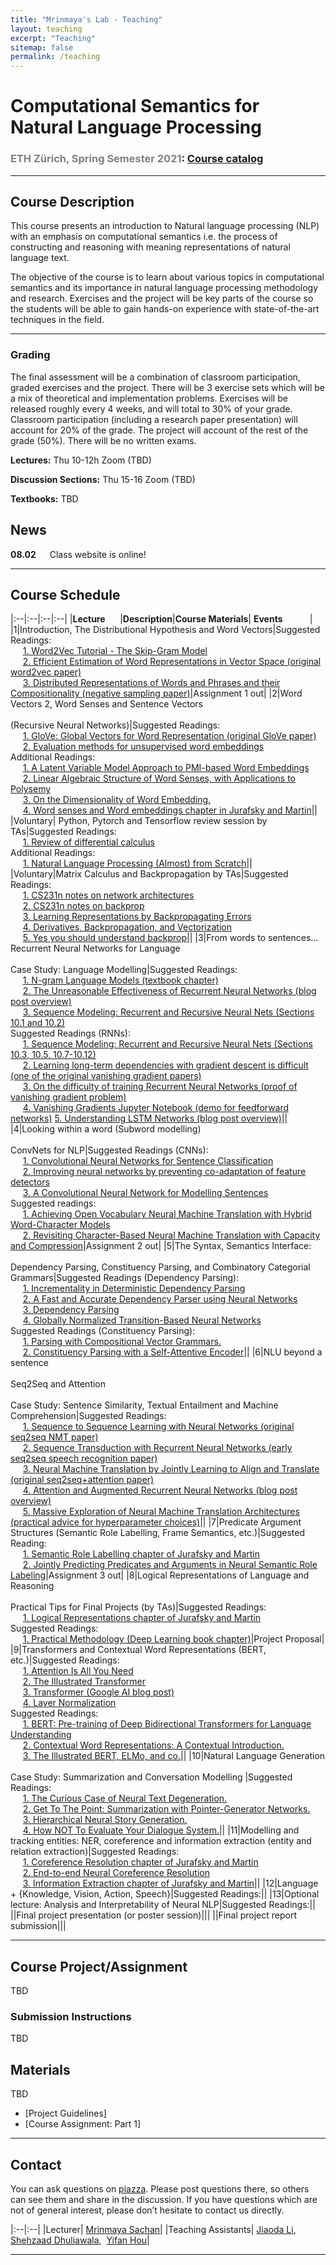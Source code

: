 ```yaml
---
title: "Mrinmaya's Lab - Teaching"
layout: teaching
excerpt: "Teaching"
sitemap: false
permalink: /teaching
---
```


# Computational Semantics for Natural Language Processing
### <font color=gray>ETH Zürich, Spring Semester 2021</font>: [Course catalog](http://www.vvz.ethz.ch/lerneinheitPre.do?semkez=2021S&lerneinheitId=154041&lang=en)

___

## Course Description
This course presents an introduction to Natural language processing (NLP) with an emphasis on computational semantics i.e. the process of constructing and reasoning with meaning representations of natural language text.

The objective of the course is to learn about various topics in computational semantics and its importance in natural language processing methodology and research. Exercises and the project will be key parts of the course so the students will be able to gain hands-on experience with state-of-the-art techniques in the field.

___

### **Grading**
The final assessment will be a combination of classroom participation, graded exercises and the project. There will be 3 exercise sets which will be a mix of theoretical and implementation problems. Exercises will be released roughly every 4 weeks, and will total to 30% of your grade. Classroom participation (including a research paper presentation) will account for 20% of the grade. The project will account of the rest of the grade (50%). There will be no written exams.

**Lectures:** Thu 10-12h Zoom (TBD)

**Discussion Sections:**  Thu 15-16 Zoom (TBD)

**Textbooks:** TBD

## News
**08.02**    Class website is online!

___

## Course Schedule

|:--|:--|:--|:--|
|<b>Lecture</b> &nbsp;&nbsp;&nbsp;&nbsp;&nbsp;|<b>Description</b>|<b>Course Materials</b>| <b>Events</b> &nbsp;&nbsp;&nbsp;&nbsp;&nbsp;&nbsp;&nbsp;&nbsp;&nbsp;&nbsp;|
|1|Introduction, The Distributional Hypothesis and Word Vectors|Suggested Readings: <br>&nbsp;&nbsp;&nbsp;&nbsp; [1. Word2Vec Tutorial - The Skip-Gram Model](http://mccormickml.com/2016/04/19/word2vec-tutorial-the-skip-gram-model/) <br>&nbsp;&nbsp;&nbsp;&nbsp; [2. Efficient Estimation of Word Representations in Vector Space (original word2vec paper)](http://arxiv.org/pdf/1301.3781.pdf) <br>&nbsp;&nbsp;&nbsp;&nbsp; [3. Distributed Representations of Words and Phrases and their Compositionality (negative sampling paper)](http://papers.nips.cc/paper/5021-distributed-representations-of-words-and-phrases-and-their-compositionality.pdf)|Assignment 1 out|
|2|Word Vectors 2, Word Senses and Sentence Vectors <br><br> (Recursive Neural Networks)|Suggested Readings: <br>&nbsp;&nbsp;&nbsp;&nbsp; [1. GloVe: Global Vectors for Word Representation (original GloVe paper)](http://nlp.stanford.edu/pubs/glove.pdf) <br>&nbsp;&nbsp;&nbsp;&nbsp; [2. Evaluation methods for unsupervised word embeddings](http://www.aclweb.org/anthology/D15-1036) <br> Additional Readings: <br>&nbsp;&nbsp;&nbsp;&nbsp; [1. A Latent Variable Model Approach to PMI-based Word Embeddings](http://aclweb.org/anthology/Q16-1028) <br>&nbsp;&nbsp;&nbsp;&nbsp; [2. Linear Algebraic Structure of Word Senses, with Applications to Polysemy](https://transacl.org/ojs/index.php/tacl/article/viewFile/1346/320) <br>&nbsp;&nbsp;&nbsp;&nbsp; [3. On the Dimensionality of Word Embedding.](https://papers.nips.cc/paper/7368-on-the-dimensionality-of-word-embedding.pdf) <br>&nbsp;&nbsp;&nbsp;&nbsp; [4. Word senses and Word embeddings chapter in Jurafsky and Martin](https://web.stanford.edu/)||
|Voluntary| Python, Pytorch and Tensorflow review session by TAs|Suggested Readings: <br>&nbsp;&nbsp;&nbsp;&nbsp; [1. Review of differential calculus](http://web.stanford.edu/class/cs224n/readings/review-differential-calculus.pdf) <br> Additional Readings: <br>&nbsp;&nbsp;&nbsp;&nbsp; [1. Natural Language Processing (Almost) from Scratch](http://www.jmlr.org/papers/volume12/collobert11a/collobert11a.pdf)||
|Voluntary|Matrix Calculus and Backpropagation by TAs|Suggested Readings: <br>&nbsp;&nbsp;&nbsp;&nbsp; [1. CS231n notes on network architectures](http://cs231n.github.io/neural-networks-1/) <br>&nbsp;&nbsp;&nbsp;&nbsp; [2. CS231n notes on backprop](http://cs231n.github.io/optimization-2/) <br>&nbsp;&nbsp;&nbsp;&nbsp; [3. Learning Representations by Backpropagating Errors](http://www.iro.umontreal.ca/) <br>&nbsp;&nbsp;&nbsp;&nbsp; [4. Derivatives, Backpropagation, and Vectorization](http://cs231n.stanford.edu/handouts/derivatives.pdf) <br>&nbsp;&nbsp;&nbsp;&nbsp; [5. Yes you should understand backprop](https://medium.com/)||
|3|From words to sentences... Recurrent Neural Networks for Language <br><br> Case Study: Language Modelling|Suggested Readings: <br>&nbsp;&nbsp;&nbsp;&nbsp; [1. N-gram Language Models (textbook chapter)](https://web.stanford.edu/) <br>&nbsp;&nbsp;&nbsp;&nbsp; [2. The Unreasonable Effectiveness of Recurrent Neural Networks (blog post overview)](http://karpathy.github.io/2015/05/21/rnn-effectiveness/) <br>&nbsp;&nbsp;&nbsp;&nbsp; [3. Sequence Modeling: Recurrent and Recursive Neural Nets (Sections 10.1 and 10.2)](http://www.deeplearningbook.org/contents/rnn.html) <br> Suggested Readings (RNNs): <br>&nbsp;&nbsp;&nbsp;&nbsp; [1. Sequence Modeling: Recurrent and Recursive Neural Nets (Sections 10.3, 10.5, 10.7-10.12)](http://www.deeplearningbook.org/contents/rnn.html) <br>&nbsp;&nbsp;&nbsp;&nbsp; [2. Learning long-term dependencies with gradient descent is difficult (one of the original vanishing gradient papers)](http://ai.dinfo.unifi.it/paolo/ps/tnn-94-gradient.pdf) <br>&nbsp;&nbsp;&nbsp;&nbsp; [3. On the difficulty of training Recurrent Neural Networks (proof of vanishing gradient problem)](https://arxiv.org/pdf/1211.5063.pdf) <br>&nbsp;&nbsp;&nbsp;&nbsp; [4. Vanishing Gradients Jupyter Notebook (demo for feedforward networks)](https://web.stanford.edu/class/archive/cs/cs224n/cs224n.1174/lectures/vanishing_grad_example.html) [5. Understanding LSTM Networks (blog post overview)](http://colah.github.io/posts/2015-08-Understanding-LSTMs/)||
|4|Looking within a word (Subword modelling) <br><br> ConvNets for NLP|Suggested Readings (CNNs): <br>&nbsp;&nbsp;&nbsp;&nbsp; [1. Convolutional Neural Networks for Sentence Classification](https://arxiv.org/abs/1408.5882.pdf) <br>&nbsp;&nbsp;&nbsp;&nbsp; [2. Improving neural networks by preventing co-adaptation of feature detectors](https://arxiv.org/abs/1207.0580) <br>&nbsp;&nbsp;&nbsp;&nbsp; [3. A Convolutional Neural Network for Modelling Sentences](https://arxiv.org/pdf/1404.2188.pdf) <br> Suggested readings: <br>&nbsp;&nbsp;&nbsp;&nbsp; [1. Achieving Open Vocabulary Neural Machine Translation with Hybrid Word-Character Models](https://arxiv.org/abs/1604.00788.pdf) <br>&nbsp;&nbsp;&nbsp;&nbsp; [2. Revisiting Character-Based Neural Machine Translation with Capacity and Compression](https://arxiv.org/pdf/1808.09943.pdf)|Assignment 2 out|
|5|The Syntax, Semantics Interface: <br><br> Dependency Parsing, Constituency Parsing, and Combinatory Categorial Grammars|Suggested Readings (Dependency Parsing): <br>&nbsp;&nbsp;&nbsp;&nbsp; [1. Incrementality in Deterministic Dependency Parsing](https://www.aclweb.org/anthology/W/W04/W04-0308.pdf) <br>&nbsp;&nbsp;&nbsp;&nbsp; [2. A Fast and Accurate Dependency Parser using Neural Networks](https://www.emnlp2014.org/papers/pdf/EMNLP2014082.pdf) <br>&nbsp;&nbsp;&nbsp;&nbsp; [3. Dependency Parsing](http://www.morganclaypool.com/doi/abs/10.2200/S00169ED1V01Y200901HLT002) <br>&nbsp;&nbsp;&nbsp;&nbsp; [4. Globally Normalized Transition-Based Neural Networks](https://arxiv.org/pdf/1603.06042.pdf) <br> Suggested Readings (Constituency Parsing): <br>&nbsp;&nbsp;&nbsp;&nbsp; [1. Parsing with Compositional Vector Grammars.](http://www.aclweb.org/anthology/P13-1045) <br>&nbsp;&nbsp;&nbsp;&nbsp; [2. Constituency Parsing with a Self-Attentive Encoder](https://arxiv.org/pdf/1805.01052.pdf)||
|6|NLU beyond a sentence <br><br> Seq2Seq and Attention <br><br> Case Study: Sentence Similarity, Textual Entailment and Machine Comprehension|Suggested Readings: <br>&nbsp;&nbsp;&nbsp;&nbsp; [1. Sequence to Sequence Learning with Neural Networks (original seq2seq NMT paper)](https://arxiv.org/pdf/1409.3215.pdf) <br>&nbsp;&nbsp;&nbsp;&nbsp; [2. Sequence Transduction with Recurrent Neural Networks (early seq2seq speech recognition paper)](https://arxiv.org/pdf/1211.3711.pdf) <br>&nbsp;&nbsp;&nbsp;&nbsp; [3. Neural Machine Translation by Jointly Learning to Align and Translate (original seq2seq+attention paper)](https://arxiv.org/pdf/1409.0473.pdf) <br>&nbsp;&nbsp;&nbsp;&nbsp; [4. Attention and Augmented Recurrent Neural Networks (blog post overview)](https://distill.pub/2016/augmented-rnns/) <br>&nbsp;&nbsp;&nbsp;&nbsp; [5. Massive Exploration of Neural Machine Translation Architectures (practical advice for hyperparameter choices)](https://arxiv.org/pdf/1703.03906.pdf)||
|7|Predicate Argument Structures (Semantic Role Labelling, Frame Semantics, etc.)|Suggested Reading: <br>&nbsp;&nbsp;&nbsp;&nbsp; [1. Semantic Role Labelling chapter of Jurafsky and Martin](https://web.stanford.edu/) <br>&nbsp;&nbsp;&nbsp;&nbsp; [2. Jointly Predicting Predicates and Arguments in Neural Semantic Role Labeling](http://aclweb.org/anthology/P18-2058)|Assignment 3 out|
|8|Logical Representations of Language and Reasoning <br><br> Practical Tips for Final Projects (by TAs)|Suggested Readings: <br>&nbsp;&nbsp;&nbsp;&nbsp; [1. Logical Representations chapter of Jurafsky and Martin](https://web.stanford.edu/) <br> Suggested Readings: <br>&nbsp;&nbsp;&nbsp;&nbsp; [1. Practical Methodology (Deep Learning book chapter)](https://www.deeplearningbook.org/contents/guidelines.html)|Project Proposal|
|9|Transformers and Contextual Word Representations (BERT, etc.)|Suggested Readings: <br>&nbsp;&nbsp;&nbsp;&nbsp; [1. Attention Is All You Need](https://arxiv.org/abs/1706.03762.pdf) <br>&nbsp;&nbsp;&nbsp;&nbsp; [2. The Illustrated Transformer](https://jalammar.github.io/illustrated-transformer/) <br>&nbsp;&nbsp;&nbsp;&nbsp; [3. Transformer (Google AI blog post)](https://ai.googleblog.com/2017/08/transformer-novel-neural-network.html) <br>&nbsp;&nbsp;&nbsp;&nbsp; [4. Layer Normalization](https://arxiv.org/pdf/1607.06450.pdf) <br> Suggested Readings: <br>&nbsp;&nbsp;&nbsp;&nbsp; [1. BERT: Pre-training of Deep Bidirectional Transformers for Language Understanding](https://arxiv.org/pdf/1810.04805.pdf) <br>&nbsp;&nbsp;&nbsp;&nbsp; [2. Contextual Word Representations: A Contextual Introduction.](https://arxiv.org/abs/1902.06006.pdf) <br>&nbsp;&nbsp;&nbsp;&nbsp; [3. The Illustrated BERT, ELMo, and co.](http://jalammar.github.io/illustrated-bert/)||
|10|Natural Language Generation <br><br> Case Study: Summarization and Conversation Modelling |Suggested Readings: <br>&nbsp;&nbsp;&nbsp;&nbsp; [1. The Curious Case of Neural Text Degeneration.](https://arxiv.org/abs/1904.09751.pdf) <br>&nbsp;&nbsp;&nbsp;&nbsp; [2. Get To The Point: Summarization with Pointer-Generator Networks.](https://arxiv.org/abs/1704.04368.pdf) <br>&nbsp;&nbsp;&nbsp;&nbsp; [3. Hierarchical Neural Story Generation.](https://arxiv.org/abs/1805.04833.pdf) <br>&nbsp;&nbsp;&nbsp;&nbsp; [4. How NOT To Evaluate Your Dialogue System.](https://arxiv.org/abs/1603.08023.pdf)||
|11|Modelling and tracking entities: NER, coreference and information extraction (entity and relation extraction)|Suggested Readings: <br>&nbsp;&nbsp;&nbsp;&nbsp; [1. Coreference Resolution chapter of Jurafsky and Martin](https://web.stanford.edu/) <br>&nbsp;&nbsp;&nbsp;&nbsp; [2. End-to-end Neural Coreference Resolution](https://arxiv.org/pdf/1707.07045.pdf) <br>&nbsp;&nbsp;&nbsp;&nbsp; [3. Information Extraction chapter of Jurafsky and Martin](https://web.stanford.edu/)||
|12|Language + {Knowledge, Vision, Action, Speech}|Suggested Readings:||
|13|Optional lecture: Analysis and Interpretability of Neural NLP|Suggested Readings:||
||Final project presentation (or poster session)|||
||Final project report submission|||

___

## Course Project/Assignment

TBD

### Submission Instructions

TBD

## Materials
TBD
-   [Project Guidelines]
-   [Course Assignment: Part 1]

___

## Contact

You can ask questions on  [piazza](https://piazza.com/ethz.ch/spring2021/263500000). Please post questions there, so others can see them and share in the discussion. If you have questions which are not of general interest, please don’t hesitate to contact us directly.

|:--|:--|
|Lecturer| [Mrinmaya Sachan](http://www.mrinmaya.io/)|
|Teaching Assistants| [Jiaoda Li](https://rycolab.io/authors/jiaoda/),&nbsp; [Shehzaad Dhuliawala](https://people.cs.umass.edu/~sdhuliawala/),&nbsp; [Yifan Hou](https://yifan-h.github.io/)|

___